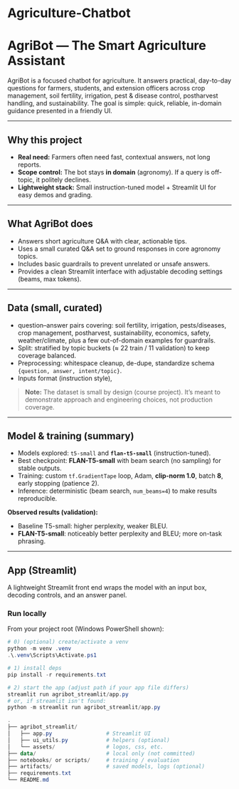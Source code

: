# Agriculture-Chatbot

# AgriBot — The Smart Agriculture Assistant

AgriBot is a focused chatbot for agriculture. It answers practical, day-to-day questions for farmers, students, and extension officers across crop management, soil fertility, irrigation, pest & disease control, postharvest handling, and sustainability. The goal is simple: quick, reliable, in-domain guidance presented in a friendly UI.

---

## Why this project

- **Real need:** Farmers often need fast, contextual answers, not long reports.
- **Scope control:** The bot stays **in domain** (agronomy). If a query is off-topic, it politely declines.
- **Lightweight stack:** Small instruction-tuned model + Streamlit UI for easy demos and grading.

---

## What AgriBot does

- Answers short agriculture Q&A with clear, actionable tips.
- Uses a small curated Q&A set to ground responses in core agronomy topics.
- Includes basic guardrails to prevent unrelated or unsafe answers.
- Provides a clean Streamlit interface with adjustable decoding settings (beams, max tokens).

---

## Data (small, curated)

- question–answer pairs covering: soil fertility, irrigation, pests/diseases, crop management, postharvest, sustainability, economics, safety, weather/climate, plus a few out-of-domain examples for guardrails.
- Split: stratified by topic buckets (≈ 22 train / 11 validation) to keep coverage balanced.
- Preprocessing: whitespace cleanup, de-dupe, standardize schema `{question, answer, intent/topic}`.
- Inputs format (instruction style),

  
> **Note:** The dataset is small by design (course project). It’s meant to demonstrate approach and engineering choices, not production coverage.

---

## Model & training (summary)

- Models explored: `t5-small` and **`flan-t5-small`** (instruction-tuned).
- Best checkpoint: **FLAN-T5-small** with beam search (no sampling) for stable outputs.
- Training: custom `tf.GradientTape` loop, Adam, **clip-norm 1.0**, batch **8**, early stopping (patience 2).
- Inference: deterministic (beam search, `num_beams=4`) to make results reproducible.

**Observed results (validation):**
- Baseline T5-small: higher perplexity, weaker BLEU.
- **FLAN-T5-small**: noticeably better perplexity and BLEU; more on-task phrasing.

---

## App (Streamlit)

A lightweight Streamlit front end wraps the model with an input box, decoding controls, and an answer panel.

### Run locally

From your project root (Windows PowerShell shown):

```powershell
# 0) (optional) create/activate a venv
python -m venv .venv
.\.venv\Scripts\Activate.ps1

# 1) install deps
pip install -r requirements.txt

# 2) start the app (adjust path if your app file differs)
streamlit run agribot_streamlit/app.py
# or, if streamlit isn't found:
python -m streamlit run agribot_streamlit/app.py

.
├── agribot_streamlit/
│   ├── app.py                 # Streamlit UI
│   ├── ui_utils.py            # helpers (optional)
│   └── assets/                # logos, css, etc.
├── data/                      # local only (not committed)
├── notebooks/ or scripts/     # training / evaluation
├── artifacts/                 # saved models, logs (optional)
├── requirements.txt
└── README.md

